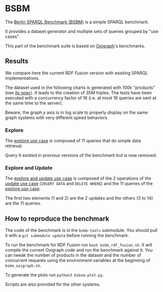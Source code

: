 BSBM
====

The [Berlin SPARQL Benchmark (BSBM)](http://wbsg.informatik.uni-mannheim.de/bizer/berlinsparqlbenchmark/) is a simple SPARQL benchmark.

It provides a dataset generator and multiple sets of queries grouped by "use cases".

This part of the benchmark suite is based on [Oxigraph](https://github.com/oxigraph/oxigraph)'s benchmarks.

## Results

We compare here the current RDF Fusion version with existing SPARQL implementations.

The dataset used in the following charts is generated with 100k "products" (see [its spec](http://wbsg.informatik.uni-mannheim.de/bizer/berlinsparqlbenchmark/spec/Dataset/index.html)).
It leads to the creation of 35M triples.
The tests have been executed with a concurrency factor of 16 (i.e. at most 16 queries are sent at the same time to the server).

Beware, the graph *y* axis is in log scale to properly display on the same graph systems with very different speed behaviors.

### Explore
The [explore use case](http://wbsg.informatik.uni-mannheim.de/bizer/berlinsparqlbenchmark/spec/ExploreUseCase/index.html) is composed of 11 queries that do simple data retrieval.

Query 6 existed in previous versions of the benchmark but is now removed.

### Explore and Update
The [explore and update use case](http://wbsg.informatik.uni-mannheim.de/bizer/berlinsparqlbenchmark/spec/index.html#usecase_explore_and_update) is composed of the 2 operations of the [update use case](http://wbsg.informatik.uni-mannheim.de/bizer/berlinsparqlbenchmark/spec/UpdateUseCase/index.html) (`INSERT DATA` and `DELETE WHERE`) and the 11 queries of the [explore use case](http://wbsg.informatik.uni-mannheim.de/bizer/berlinsparqlbenchmark/spec/ExploreUseCase/index.html).

The first two elements (1 and 2) are the 2 updates and the others (3 to 14) are the 11 queries.

<!--
### Business Intelligence
The [business intelligence use case](http://wbsg.informatik.uni-mannheim.de/bizer/berlinsparqlbenchmark/spec/BusinessIntelligenceUseCase/index.html) is composed of 8 complex analytics queries.

Query 4 seems to be failing on Virtuoso and query 5 on Blazegraph and GraphDB.

Oxigraph is still too slow to evaluate most of the queries.
It will be added to the graph after enough optimizations are done.

![explore use case results](bsbm.businessIntelligence.svg)
-->

## How to reproduce the benchmark

The code of the benchmark is in the `bsbm-tools` submodule.
You should pull it with a `git submodule update` before running the benchmark.

To run the benchmark for RDF Fusion run `bash bsbm_rdf_fusion.sh`.
It will compile the current Oxigraph code and run the benchmark against it.
You can tweak the number of products in the dataset and the number of concurrent requests using the environment variables at the beginning of `bsbm_oxigraph.sh`.

To generate the plots run `python3 bsbsm-plot.py`.

Scripts are also provided for the other systems.
